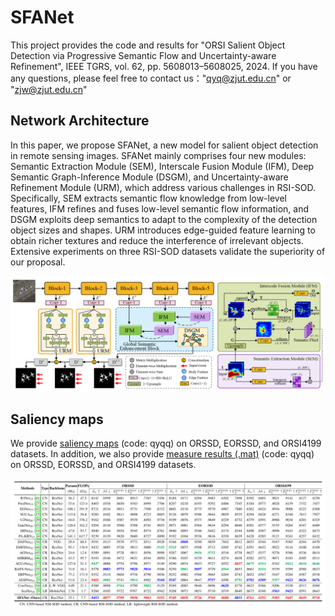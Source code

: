 # SFANet
This project provides the code and results for "ORSI Salient Object Detection via Progressive Semantic Flow and Uncertainty-aware Refinement", IEEE TGRS, vol. 62, pp. 5608013–5608025, 2024. If you have any questions, please feel free to contact us："qyq@zjut.edu.cn" or "zjw@zjut.edu.cn"
## Network Architecture 
In this paper, we propose SFANet, a new model for salient object detection in remote sensing images. SFANet mainly comprises four new modules: Semantic Extraction Module (SEM), Interscale Fusion Module (IFM), Deep Semantic Graph-Inference Module (DSGM), and Uncertainty-aware Refinement Module (URM), which address various challenges in RSI-SOD. Specifically, SEM extracts semantic flow knowledge from low-level features, IFM refines and fuses low-level semantic flow information, and DSGM exploits deep semantics to adapt to the complexity of the detection object sizes and shapes. URM introduces edge-guided feature learning to obtain richer textures and reduce the interference of irrelevant objects. Extensive experiments on three RSI-SOD datasets validate the superiority of our proposal. 

<p float="left">
  <img src="/img/SFANet.png" width="800" />
</p>

## Saliency maps
We provide [saliency maps](https://pan.baidu.com/s/1OspaxsovAgyFyin0hLpO-A) (code: qyqq) on ORSSD, EORSSD, and ORSI4199 datasets. In addition, we also provide [measure results (.mat)](链接：https://pan.baidu.com/s/1Mo5xzyAN7gx8VBjliVsWbg) (code: qyqq) on ORSSD, EORSSD, and ORSI4199 datasets.
<p float="left">
  <img src="/img/result1.png" width="800" />
</p> 



<!-- <p float="left">
  <img src="/img/result1.png" width="800" />
  <img src="/img/result2.png" width="800" />
</p> -->

<!-- ## Viusal results on WDC dataset with 90% missing
![image](https://github.com/ZhengJianwei2/SFANet/img/result2.png)
<!-- ## The spectral and spatial consistency on WDC data under 90% missing rate.
![image](https://github.com/ZhengJianwei2/WHGL/blob/main/img/10SMF_125-28WHGL_b40.png) -->
